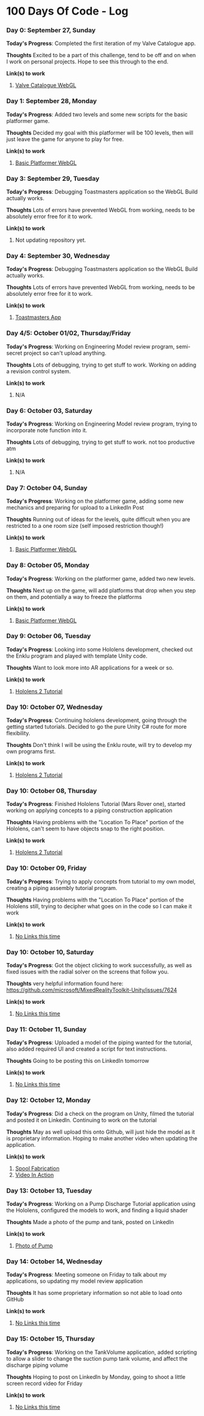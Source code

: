 # 100 Days Of Code - Log

### Day 0: September 27, Sunday

**Today's Progress**: Completed the first iteration of my Valve Catalogue app.

**Thoughts** Excited to be a part of this challenge, tend to be off and on when I work on personal projects. Hope to see this through to the end.

**Link(s) to work**
1. [Valve Catalogue WebGL](https://rcwongtk.github.io/Valve-Catalogue-WebGL/)

### Day 1: September 28, Monday

**Today's Progress**: Added two levels and some new scripts for the basic platformer game.

**Thoughts** Decided my goal with this platformer will be 100 levels, then will just leave the game for anyone to play for free.

**Link(s) to work**
1. [Basic Platformer WebGL](https://rcwongtk.github.io/BasicPlatformerWebGL/)

### Day 3: September 29, Tuesday

**Today's Progress**: Debugging Toastmasters application so the WebGL Build actually works.

**Thoughts** Lots of errors have prevented WebGL from working, needs to be absolutely error free for it to work.

**Link(s) to work**
1. Not updating repository yet.

### Day 4: September 30, Wednesday

**Today's Progress**: Debugging Toastmasters application so the WebGL Build actually works.

**Thoughts** Lots of errors have prevented WebGL from working, needs to be absolutely error free for it to work.

**Link(s) to work**
1. [Toastmasters App](https://rcwongtk.github.io/TMToolkitWebGL/)

### Day 4/5: October 01/02, Thursday/Friday

**Today's Progress**: Working on Engineering Model review program, semi-secret project so can't upload anything.

**Thoughts** Lots of debugging, trying to get stuff to work. Working on adding a revision control system.

**Link(s) to work**
1. N/A

### Day 6: October 03, Saturday

**Today's Progress**: Working on Engineering Model review program, trying to incorporate note function into it.

**Thoughts** Lots of debugging, trying to get stuff to work. not too productive atm

**Link(s) to work**
1. N/A

### Day 7: October 04, Sunday

**Today's Progress**: Working on the platformer game, adding some new mechanics and preparing for upload to a LinkedIn Post

**Thoughts** Running out of ideas for the levels, quite difficult when you are restricted to a one room size (self imposed restriction though!)

**Link(s) to work**
1. [Basic Platformer WebGL](https://rcwongtk.github.io/BasicPlatformerWebGL/)

### Day 8: October 05, Monday

**Today's Progress**: Working on the platformer game, added two new levels.

**Thoughts** Next up on the game, will add platforms that drop when you step on them, and potentially a way to freeze the platforms

**Link(s) to work**
1. [Basic Platformer WebGL](https://rcwongtk.github.io/BasicPlatformerWebGL/)

### Day 9: October 06, Tuesday

**Today's Progress**: Looking into some Hololens development, checked out the Enklu program and played with template Unity code.

**Thoughts** Want to look more into AR applications for a week or so.

**Link(s) to work**
1. [Hololens 2 Tutorial](https://docs.microsoft.com/en-us/windows/mixed-reality/develop/unity/tutorials/holograms-100)

### Day 10: October 07, Wednesday

**Today's Progress**: Continuing hololens development, going through the getting started tutorials. Decided to go the pure Unity C# route for more flexibility.

**Thoughts** Don't think I will be using the Enklu route, will try to develop my own programs first.

**Link(s) to work**
1. [Hololens 2 Tutorial](https://docs.microsoft.com/en-us/windows/mixed-reality/develop/unity/tutorials/mr-learning-base-06)

### Day 10: October 08, Thursday

**Today's Progress**: Finished Hololens Tutorial (Mars Rover one), started working on applying concepts to a piping construction application

**Thoughts** Having problems with the "Location To Place" portion of the Hololens, can't seem to have objects snap to the right position.

**Link(s) to work**
1. [Hololens 2 Tutorial](https://docs.microsoft.com/en-us/windows/mixed-reality/develop/unity/tutorials/mr-learning-base-06)

### Day 10: October 09, Friday

**Today's Progress**: Trying to apply concepts from tutorial to my own model, creating a piping assembly tutorial program.

**Thoughts** Having problems with the "Location To Place" portion of the Hololens still, trying to decipher what goes on in the code so I can make it work

**Link(s) to work**
1. [No Links this time]()

### Day 10: October 10, Saturday

**Today's Progress**: Got the object clicking to work successfully, as well as fixed issues with the radial solver on the screens that follow you.

**Thoughts** very helpful information found here: https://github.com/microsoft/MixedRealityToolkit-Unity/issues/7624

**Link(s) to work**
1. [No Links this time]()

### Day 11: October 11, Sunday

**Today's Progress**: Uploaded a model of the piping wanted for the tutorial, also added required UI and created a script for text instructions.

**Thoughts** Going to be posting this on LinkedIn tomorrow

**Link(s) to work**
1. [No Links this time]()

### Day 12: October 12, Monday

**Today's Progress**: Did a check on the program on Unity, filmed the tutorial and posted it on LinkedIn. Continuing to work on the tutorial

**Thoughts** May as well upload this onto Github, will just hide the model as it is proprietary information. Hoping to make another video when updating the application.

**Link(s) to work**
1. [Spool Fabrication](https://github.com/rcwongtk/SpoolFabrication)
2. [Video In Action](https://www.linkedin.com/posts/rcwongtk_100daysofcode-unity-csharp-activity-6721310031192694784-TVOJ)

### Day 13: October 13, Tuesday

**Today's Progress**: Working on a Pump Discharge Tutorial application using the Hololens, configured the models to work, and finding a liquid shader

**Thoughts** Made a photo of the pump and tank, posted on LinkedIn

**Link(s) to work**
1. [Photo of Pump](https://www.linkedin.com/posts/rcwongtk_100daysofcode-csharp-unity-activity-6721921219979042816-Zr-u)

### Day 14: October 14, Wednesday

**Today's Progress**: Meeting someone on Friday to talk about my applications, so updating my model review application

**Thoughts** It has some proprietary information so not able to load onto GitHub

**Link(s) to work**
1. [No Links this time]()

### Day 15: October 15, Thursday

**Today's Progress**: Working on the TankVolume application, added scripting to allow a slider to change the suction pump tank volume, and affect the discharge piping volume

**Thoughts** Hoping to post on LinkedIn by Monday, going to shoot a little screen record video for Friday

**Link(s) to work**
1. [No Links this time]()
